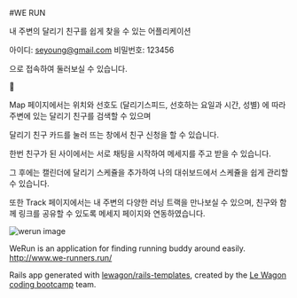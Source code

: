 #WE RUN

내 주변의 달리기 친구를 쉽게 찾을 수 있는 어플리케이션

아이디: seyoung@gmail.com
비밀번호: 123456

으로 접속하여 둘러보실 수 있습니다.





🎈 

Map 페이지에서는 위치와 선호도 (달리기스피드, 선호하는 요일과 시간, 성별) 에 따라 주변에 있는 달리기 친구를 검색할 수 있으며

달리기 친구 카드를 눌러 뜨는 창에서 친구 신청을 할 수 있습니다.

한번 친구가 된 사이에서는 서로 채팅을 시작하여 메세지를 주고 받을 수 있습니다.

그 후에는 캘린더에 달리기 스케쥴을 추가하여 나의 대쉬보드에서 스케쥴을 쉽게 관리할 수 있습니다.

또한 Track 페이지에서는 내 주변의 다양한 러닝 트랙을 만나보실 수 있으며, 친구와 함께 링크를 공유할 수 있도록 메세지 페이지와 연동하였습니다.

![werun image](https://github.com/SeyoungJoo/seyoungjoo.github.io/blob/gh-pages/images/werun.JPG)



WeRun is an application for finding running buddy around easily.
http://www.we-runners.run/

Rails app generated with [lewagon/rails-templates](https://github.com/lewagon/rails-templates), created by the [Le Wagon coding bootcamp](https://www.lewagon.com) team.
